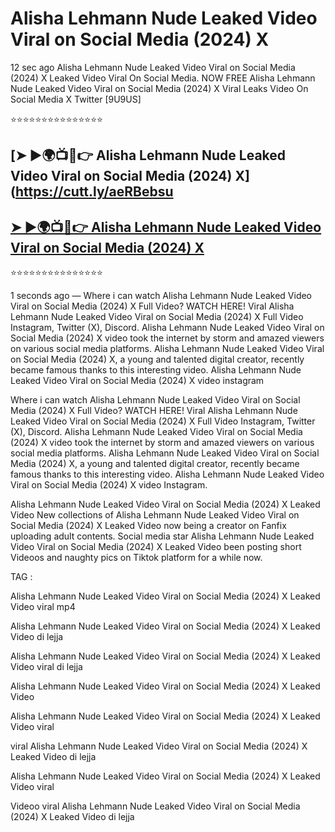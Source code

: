 ﻿# Alisha Lehmann Nude Leaked Video Viral on Social Media (2024) X



12 sec ago Alisha Lehmann Nude Leaked Video Viral on Social Media (2024) X Leaked Video Viral On Social Media. NOW FREE Alisha Lehmann Nude Leaked Video Viral on Social Media (2024) X Viral Leaks Video On Social Media X Twitter [9U9US]

⭐⭐⭐⭐⭐⭐⭐⭐⭐⭐⭐⭐⭐⭐⭐

## [➤ ►🌍📺📱👉 Alisha Lehmann Nude Leaked Video Viral on Social Media (2024) X](https://cutt.ly/aeRBebsu

## [➤ ►🌍📺📱👉 Alisha Lehmann Nude Leaked Video Viral on Social Media (2024) X](https://cutt.ly/aeRBebsu)


⭐⭐⭐⭐⭐⭐⭐⭐⭐⭐⭐⭐⭐⭐⭐



1 seconds ago — Where i can watch Alisha Lehmann Nude Leaked Video Viral on Social Media (2024) X Full Video? WATCH HERE! Viral Alisha Lehmann Nude Leaked Video Viral on Social Media (2024) X Full Video Instagram, Twitter (X), Discord. Alisha Lehmann Nude Leaked Video Viral on Social Media (2024) X video took the internet by storm and amazed viewers on various social media platforms. Alisha Lehmann Nude Leaked Video Viral on Social Media (2024) X, a young and talented digital creator, recently became famous thanks to this interesting video. Alisha Lehmann Nude Leaked Video Viral on Social Media (2024) X video instagram

Where i can watch Alisha Lehmann Nude Leaked Video Viral on Social Media (2024) X Full Video? WATCH HERE! Viral Alisha Lehmann Nude Leaked Video Viral on Social Media (2024) X Full Video Instagram, Twitter (X), Discord. Alisha Lehmann Nude Leaked Video Viral on Social Media (2024) X video took the internet by storm and amazed viewers on various social media platforms. Alisha Lehmann Nude Leaked Video Viral on Social Media (2024) X, a young and talented digital creator, recently became famous thanks to this interesting video. Alisha Lehmann Nude Leaked Video Viral on Social Media (2024) X video Instagram.

Alisha Lehmann Nude Leaked Video Viral on Social Media (2024) X Leaked Video New collections of Alisha Lehmann Nude Leaked Video Viral on Social Media (2024) X Leaked Video now being a creator on Fanfix uploading adult contents. Social media star Alisha Lehmann Nude Leaked Video Viral on Social Media (2024) X Leaked Video been posting short Videoos and naughty pics on Tiktok platform for a while now.

TAG :

 

Alisha Lehmann Nude Leaked Video Viral on Social Media (2024) X Leaked Video viral mp4

 

Alisha Lehmann Nude Leaked Video Viral on Social Media (2024) X Leaked Video di lejja

 

Alisha Lehmann Nude Leaked Video Viral on Social Media (2024) X Leaked Video viral di lejja

 

Alisha Lehmann Nude Leaked Video Viral on Social Media (2024) X Leaked Video

 

Alisha Lehmann Nude Leaked Video Viral on Social Media (2024) X Leaked Video viral

 

viral Alisha Lehmann Nude Leaked Video Viral on Social Media (2024) X Leaked Video di lejja

 

Alisha Lehmann Nude Leaked Video Viral on Social Media (2024) X Leaked Video viral

 

Videoo viral Alisha Lehmann Nude Leaked Video Viral on Social Media (2024) X Leaked Video di lejja